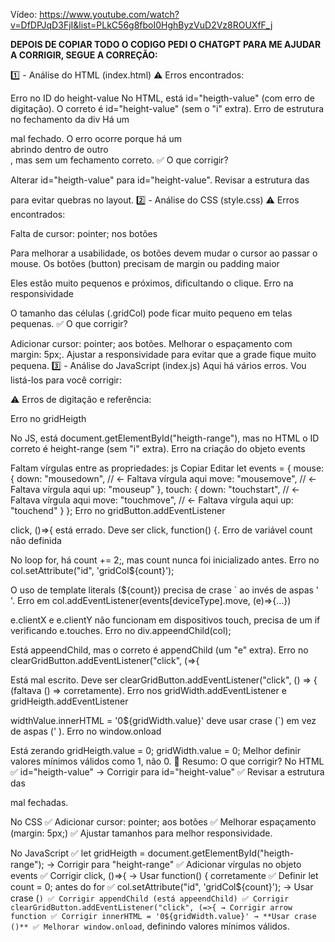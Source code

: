Vídeo: https://www.youtube.com/watch?v=DfDPJqD3FjI&list=PLkC56g8fboI0HghByzVuD2Vz8ROUXfF_j


**DEPOIS DE COPIAR TODO O CODIGO PEDI O CHATGPT PARA ME AJUDAR A CORRIGIR, SEGUE A CORREÇÃO:**


1️⃣ - Análise do HTML (index.html)
⚠️ Erros encontrados:

Erro no ID do height-value
No HTML, está id="heigth-value" (com erro de digitação). O correto é id="height-value" (sem o "i" extra).
Erro de estrutura no fechamento da div
Há um <div class="opt-wrapper"> mal fechado. O erro ocorre porque há um <div> abrindo dentro de outro <div class="opt-wrapper">, mas sem um fechamento correto.
✅ O que corrigir?

Alterar id="heigth-value" para id="height-value".
Revisar a estrutura das <div> para evitar quebras no layout.
2️⃣ - Análise do CSS (style.css)
⚠️ Erros encontrados:

Falta de cursor: pointer; nos botões

Para melhorar a usabilidade, os botões devem mudar o cursor ao passar o mouse.
Os botões (button) precisam de margin ou padding maior

Eles estão muito pequenos e próximos, dificultando o clique.
Erro na responsividade

O tamanho das células (.gridCol) pode ficar muito pequeno em telas pequenas.
✅ O que corrigir?

Adicionar cursor: pointer; aos botões.
Melhorar o espaçamento com margin: 5px;.
Ajustar a responsividade para evitar que a grade fique muito pequena.
3️⃣ - Análise do JavaScript (index.js)
Aqui há vários erros. Vou listá-los para você corrigir:

⚠️ Erros de digitação e referência:

Erro no gridHeigth

No JS, está document.getElementById("heigth-range"), mas no HTML o ID correto é height-range (sem "i" extra).
Erro na criação do objeto events

Faltam vírgulas entre as propriedades:
js
Copiar
Editar
let events = {
    mouse: {
        down: "mousedown", // <- Faltava vírgula aqui
        move: "mousemove", // <- Faltava vírgula aqui
        up: "mouseup"
    },
    touch: {
        down: "touchstart", // <- Faltava vírgula aqui
        move: "touchmove", // <- Faltava vírgula aqui
        up: "touchend"
    }
};
Erro no gridButton.addEventListener

click, ()=>{ está errado. Deve ser click, function() {.
Erro de variável count não definida

No loop for, há count += 2;, mas count nunca foi inicializado antes.
Erro no col.setAttribute("id", 'gridCol${count}');

O uso de template literals (${count}) precisa de crase ` ao invés de aspas ' '.
Erro em col.addEventListener(events[deviceType].move, (e)=>{...})

e.clientX e e.clientY não funcionam em dispositivos touch, precisa de um if verificando e.touches.
Erro no div.appeendChild(col);

Está appeendChild, mas o correto é appendChild (um "e" extra).
Erro no clearGridButton.addEventListener("click", (=>{

Está mal escrito. Deve ser clearGridButton.addEventListener("click", () => { (faltava () => corretamente).
Erro nos gridWidth.addEventListener e gridHeigth.addEventListener

widthValue.innerHTML = '0${gridWidth.value}' deve usar crase (`) em vez de aspas (' ).
Erro no window.onload

Está zerando gridHeigth.value = 0; gridWidth.value = 0;
Melhor definir valores mínimos válidos como 1, não 0.
🚀 Resumo: O que corrigir?
No HTML
✅ id="heigth-value" → Corrigir para id="height-value"
✅ Revisar a estrutura das <div> mal fechadas.

No CSS
✅ Adicionar cursor: pointer; aos botões
✅ Melhorar espaçamento (margin: 5px;)
✅ Ajustar tamanhos para melhor responsividade.

No JavaScript
✅ let gridHeigth = document.getElementById("heigth-range"); → Corrigir para "height-range"
✅ Adicionar vírgulas no objeto events
✅ Corrigir click, ()=>{ → Usar function() { corretamente
✅ Definir let count = 0; antes do for
✅ col.setAttribute("id", 'gridCol${count}'); → Usar crase (`)
✅ Corrigir appendChild (está appeendChild)
✅ Corrigir clearGridButton.addEventListener("click", (=>{ → Corrigir arrow function
✅ Corrigir innerHTML = '0${gridWidth.value}' → **Usar crase ()** ✅ Melhorar window.onload`, definindo valores mínimos válidos.